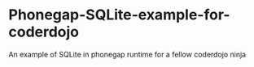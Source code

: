 # Phonegap-SQLite-example-for-coderdojo

An example of SQLite in phonegap runtime for a fellow coderdojo ninja
